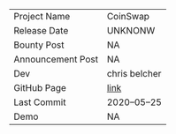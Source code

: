 |               	| 				|
| ----------- 		| ----------	| 
| Project Name 		| CoinSwap 		|
| Release Date		| UNKNONW	|
| Bounty Post 		| NA		|
| Announcement Post | NA		|
| Dev				| chris belcher		|
| GitHub Page		| [link](https://gist.github.com/chris-belcher/9144bd57a91c194e332fb5ca371d0964)		|
| Last Commit		| 2020–05–25	|
| Demo				| NA | 
